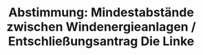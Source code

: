 ---
abstimmung:
  abstimmung: 6
  bundestagssitzung: 44
  legislaturperiode: 18
categories:
- Energie
- Umwelt
- Naturschutz
- Bau
data:
- title: Abstimmungsergebnis 20140627_6-data.pdf
  url: /res/abstimmungsliste/20140627_6-data.pdf
- title: Abstimmungsergebnis 20140627_6_xls-data.csv
  url: /res/abstimmungsliste/analyses/20140627_6_xls-data.csv
documents:
- local: /res/abstimmungsdaten/018-044-06/1801310.pdf
  title: Drucksache 18/01310.pdf
  url: http://dip21.bundestag.de/dip21/btd/18/013/1801310.pdf
- local: /res/abstimmungsdaten/018-044-06/1801580.pdf
  title: Drucksache 18/01580.pdf
  url: http://dip21.bundestag.de/dip21/btd/18/015/1801580.pdf
- local: /res/abstimmungsdaten/018-044-06/1801702.pdf
  title: Drucksache 18/01702.pdf
  url: http://dip21.bundestag.de/dip21/btd/18/017/1801702.pdf
- local: /res/abstimmungsdaten/018-044-06/1801900.pdf
  title: Drucksache 18/01900.pdf
  url: http://dip21.bundestag.de/dip21/btd/18/019/1801900.pdf
- local: /res/abstimmungsdaten/018-044-06/1801903.pdf
  title: Drucksache 18/01903.pdf
  url: http://dip21.bundestag.de/dip21/btd/18/019/1801903.pdf
ergebnis:
  cdu/csu:
    enthaltung: 0
    gesamt: 311
    ja: 0
    nein: 287
    nichtabgegeben: 24
    ungueltig: 0
  die.linke:
    enthaltung: 0
    gesamt: 64
    ja: 49
    nein: 0
    nichtabgegeben: 15
    ungueltig: 0
  file: 20140627_6_xls-data.csv
  gruenen:
    enthaltung: 0
    gesamt: 63
    ja: 58
    nein: 0
    nichtabgegeben: 5
    ungueltig: 0
  spd:
    enthaltung: 0
    gesamt: 193
    ja: 1
    nein: 180
    nichtabgegeben: 12
    ungueltig: 0
layout: abstimmung
links:
- title: https://www.bundestag.de/parlament/plenum/abstimmung/abstimmung?id=288
  url: https://www.bundestag.de/parlament/plenum/abstimmung/abstimmung?id=288
- title: http://www.abgeordnetenwatch.de/laenderoeffnungsklausel_zur_vorgabe_von_mindestabstaenden_zwischen_windenergieanlagen-1105-667.html
  url: http://www.abgeordnetenwatch.de/laenderoeffnungsklausel_zur_vorgabe_von_mindestabstaenden_zwischen_windenergieanlagen-1105-667.html
preview: "Deutscher Bundestag\n\n44. Sitzung des Deutschen Bundestages\nam Freitag,\
  \ 27.Juni 2014\nEndg\xFCltiges Ergebnis der Namentlichen Abstimmung Nr. 6\n\nEntschlie\xDF\
  ungsantrag der Abgeordneten Eva Bulling-Schr\xF6ter, Caren Lay, Dr. Dietmar\nBartsch,\
  \ weiterer Abgeordneter und der Fraktion DIE LINKE.\nzu der dritten Beratung des\
  \ Gesetzentwurfs der Bundesregierung\nEntwurf eines Gesetzes zur Einf\xFChrung einer\
  \ L\xE4nder\xF6ffnungsklausel zur Vorgabe von\nMindestabst\xE4nden zwischen Windenergieanlagen\
  \ und zul\xE4ssigen Nutzungen\n- Drucksachen 18/1310, 18/1580, 18/1702 Nr. 1.4,\
  \ 18/1900 und 18/1903 -\n\nAbgegebene Stimmen insgesamt:\n\n575\n56\n\nNicht abgegebene\
  \ Stimmen:\nJa-Stimmen:\n\n108\n\nNein-Stimmen:\n\n467\n\nEnthaltungen:\n\n0\n\n\
  Ung\xFCltige:\n\n0\n\nBerlin, den 27.06.2014\n\nBeginn: 11:09\nEnde: 11:11\n"
tags:
- Windenergie
- Erneuerbare-Energien
- Umwelt
title: "Abstimmung: Mindestabst\xE4nde zwischen Windenergieanlagen / Entschlie\xDF\
  ungsantrag Die Linke"
---
